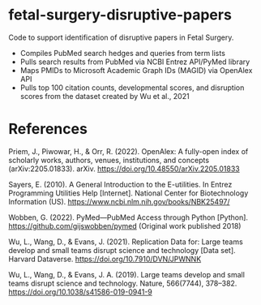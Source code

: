 # fetal-surgery-disruptive-papers

Code to support identification of disruptive papers in Fetal Surgery.

- Compiles PubMed search hedges and queries from term lists
- Pulls search results from PubMed via NCBI Entrez API/PyMed library
- Maps PMIDs to Microsoft Academic Graph IDs (MAGID) via OpenAlex API
- Pulls top 100 citation counts, developmental scores, and disruption scores from the dataset created by 
Wu et al., 2021


# References

Priem, J., Piwowar, H., & Orr, R. (2022). OpenAlex: A fully-open index of scholarly works, authors, 
venues, institutions, and concepts (arXiv:2205.01833). arXiv. https://doi.org/10.48550/arXiv.2205.01833

Sayers, E. (2010). A General Introduction to the E-utilities. In Entrez Programming Utilities Help 
[Internet]. National Center for Biotechnology Information (US). 
https://www.ncbi.nlm.nih.gov/books/NBK25497/

Wobben, G. (2022). PyMed—PubMed Access through Python [Python]. https://github.com/gijswobben/pymed 
(Original work published 2018)

Wu, L., Wang, D., & Evans, J. (2021). Replication Data for: Large teams develop and small teams disrupt 
science and technology [Data set]. Harvard Dataverse. https://doi.org/10.7910/DVN/JPWNNK

Wu, L., Wang, D., & Evans, J. A. (2019). Large teams develop and small teams disrupt science and 
technology. Nature, 566(7744), 378–382. https://doi.org/10.1038/s41586-019-0941-9



